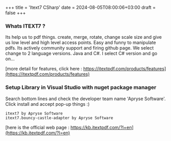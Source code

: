 +++
title = 'Itext7 CSharp'
date = 2024-08-05T08:00:06+03:00
draft = false
+++
### Whats ITEXT7 ?
Its help us to pdf things. create, merge, rotate, change scale size and give us low level and high level access points. Easy and funny to manipulate pdfs. Its actively community support and firing github page. We select change to 2 language versions. Java and C#. I select C# version and go on...

[more detail for features, click here : https://itextpdf.com/products/features](https://itextpdf.com/products/features)

### Setup Library in Visual Studio with nuget package manager
Search bottom lines and check the developer team name 'Apryse Software'. Click install and accept pop-up things :)

```
itext7 by Apryse Software
itext7.bouncy-castle-adapter by Apryse Software
```
[here is the official web page : https://kb.itextpdf.com/?l=en](https://kb.itextpdf.com/?l=en)